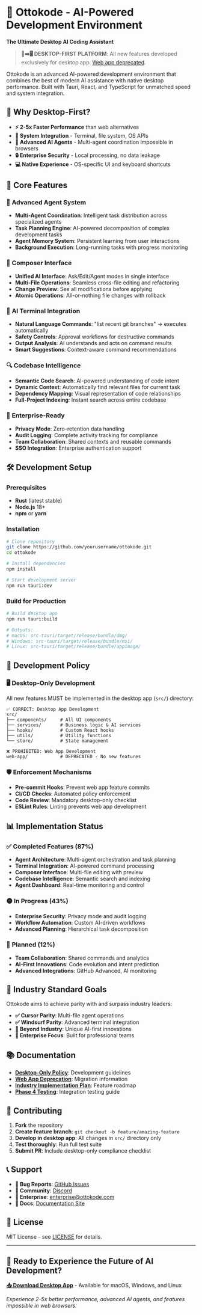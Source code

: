 # 🚀 Ottokode - AI-Powered Development Environment

**The Ultimate Desktop AI Coding Assistant**

> **📱➡️🖥️ DESKTOP-FIRST PLATFORM**: All new features developed exclusively for desktop app. [Web app deprecated](./WEB_APP_DEPRECATION_NOTICE.md).

Ottokode is an advanced AI-powered development environment that combines the best of modern AI assistance with native desktop performance. Built with Tauri, React, and TypeScript for unmatched speed and system integration.

## 🎯 **Why Desktop-First?**

- **⚡ 2-5x Faster Performance** than web alternatives
- **🔧 System Integration** - Terminal, file system, OS APIs
- **🤖 Advanced AI Agents** - Multi-agent coordination impossible in browsers
- **🔒 Enterprise Security** - Local processing, no data leakage
- **💻 Native Experience** - OS-specific UI and keyboard shortcuts

## 🚀 **Core Features**

### 🤖 **Advanced Agent System**
- **Multi-Agent Coordination**: Intelligent task distribution across specialized agents
- **Task Planning Engine**: AI-powered decomposition of complex development tasks
- **Agent Memory System**: Persistent learning from user interactions
- **Background Execution**: Long-running tasks with progress monitoring

### 🎨 **Composer Interface**
- **Unified AI Interface**: Ask/Edit/Agent modes in single interface
- **Multi-File Operations**: Seamless cross-file editing and refactoring
- **Change Preview**: See all modifications before applying
- **Atomic Operations**: All-or-nothing file changes with rollback

### 💬 **AI Terminal Integration**
- **Natural Language Commands**: "list recent git branches" → executes automatically
- **Safety Controls**: Approval workflows for destructive commands
- **Output Analysis**: AI understands and acts on command results
- **Smart Suggestions**: Context-aware command recommendations

### 🔍 **Codebase Intelligence**
- **Semantic Code Search**: AI-powered understanding of code intent
- **Dynamic Context**: Automatically find relevant files for current task
- **Dependency Mapping**: Visual representation of code relationships
- **Full-Project Indexing**: Instant search across entire codebase

### 🏢 **Enterprise-Ready**
- **Privacy Mode**: Zero-retention data handling
- **Audit Logging**: Complete activity tracking for compliance
- **Team Collaboration**: Shared contexts and reusable commands
- **SSO Integration**: Enterprise authentication support

## 🛠️ **Development Setup**

### **Prerequisites**
- **Rust** (latest stable)
- **Node.js** 18+
- **npm** or **yarn**

### **Installation**
```bash
# Clone repository
git clone https://github.com/yourusername/ottokode.git
cd ottokode

# Install dependencies
npm install

# Start development server
npm run tauri:dev
```

### **Build for Production**
```bash
# Build desktop app
npm run tauri:build

# Outputs:
# macOS: src-tauri/target/release/bundle/dmg/
# Windows: src-tauri/target/release/bundle/msi/
# Linux: src-tauri/target/release/bundle/appimage/
```

## 📖 **Development Policy**

### 🖥️ **Desktop-Only Development**
All new features MUST be implemented in the desktop app (`src/`) directory:

```
✅ CORRECT: Desktop App Development
src/
├── components/     # All UI components
├── services/       # Business logic & AI services
├── hooks/          # Custom React hooks
├── utils/          # Utility functions
└── store/          # State management

❌ PROHIBITED: Web App Development
web-app/            # DEPRECATED - No new features
```

### 🛡️ **Enforcement Mechanisms**
- **Pre-commit Hooks**: Prevent web app feature commits
- **CI/CD Checks**: Automated policy enforcement
- **Code Review**: Mandatory desktop-only checklist
- **ESLint Rules**: Linting prevents web app development

## 📊 **Implementation Status**

### ✅ **Completed Features (87%)**
- **Agent Architecture**: Multi-agent orchestration and task planning
- **Terminal Integration**: AI-powered command processing
- **Composer Interface**: Multi-file editing with preview
- **Codebase Intelligence**: Semantic search and indexing
- **Agent Dashboard**: Real-time monitoring and control

### 🟡 **In Progress (43%)**
- **Enterprise Security**: Privacy mode and audit logging
- **Workflow Automation**: Custom AI-driven workflows
- **Advanced Planning**: Hierarchical task decomposition

### 🔴 **Planned (12%)**
- **Team Collaboration**: Shared commands and analytics
- **AI-First Innovations**: Code evolution and intent prediction
- **Advanced Integrations**: GitHub Advanced, AI monitoring

## 🚀 **Industry Standard Goals**

Ottokode aims to achieve parity with and surpass industry leaders:

- **✅ Cursor Parity**: Multi-file agent operations
- **✅ Windsurf Parity**: Advanced terminal integration
- **🎯 Beyond Industry**: Unique AI-first innovations
- **🏢 Enterprise Focus**: Built for professional teams

## 📚 **Documentation**

- **[Desktop-Only Policy](./DESKTOP_ONLY_DEVELOPMENT_POLICY.md)**: Development guidelines
- **[Web App Deprecation](./WEB_APP_DEPRECATION_NOTICE.md)**: Migration information
- **[Industry Implementation Plan](./INDUSTRY_STANDARD_IMPLEMENTATION.md)**: Feature roadmap
- **[Phase 4 Testing](./PHASE4_INTEGRATION_TESTING.md)**: Integration testing guide

## 🤝 **Contributing**

1. **Fork** the repository
2. **Create feature branch**: `git checkout -b feature/amazing-feature`
3. **Develop in desktop app**: All changes in `src/` directory only
4. **Test thoroughly**: Run full test suite
5. **Submit PR**: Include desktop-only compliance checklist

## 📞 **Support**

- **🐛 Bug Reports**: [GitHub Issues](https://github.com/yourusername/ottokode/issues)
- **💬 Community**: [Discord](https://discord.gg/ottokode)
- **📧 Enterprise**: enterprise@ottokode.com
- **📖 Docs**: [Documentation Site](https://docs.ottokode.com)

## 📄 **License**

MIT License - see [LICENSE](./LICENSE) for details.

---

## **🎯 Ready to Experience the Future of AI Development?**

**[📥 Download Desktop App](https://github.com/yourusername/ottokode/releases)** - Available for macOS, Windows, and Linux

*Experience 2-5x better performance, advanced AI agents, and features impossible in web browsers.*
